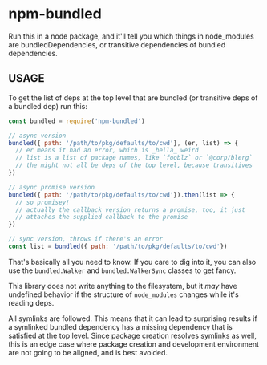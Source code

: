 # npm-bundled

Run this in a node package, and it'll tell you which things in
node_modules are bundledDependencies, or transitive dependencies of
bundled dependencies.

## USAGE

To get the list of deps at the top level that are bundled (or
transitive deps of a bundled dep) run this:

```js
const bundled = require('npm-bundled')

// async version
bundled({ path: '/path/to/pkg/defaults/to/cwd'}, (er, list) => {
  // er means it had an error, which is _hella_ weird
  // list is a list of package names, like `fooblz` or `@corp/blerg`
  // the might not all be deps of the top level, because transitives
})

// async promise version
bundled({ path: '/path/to/pkg/defaults/to/cwd'}).then(list => {
  // so promisey!
  // actually the callback version returns a promise, too, it just
  // attaches the supplied callback to the promise
})

// sync version, throws if there's an error
const list = bundled({ path: '/path/to/pkg/defaults/to/cwd'})
```

That's basically all you need to know.  If you care to dig into it,
you can also use the `bundled.Walker` and `bundled.WalkerSync`
classes to get fancy.

This library does not write anything to the filesystem, but it _may_
have undefined behavior if the structure of `node_modules` changes
while it's reading deps.

All symlinks are followed.  This means that it can lead to surprising
results if a symlinked bundled dependency has a missing dependency
that is satisfied at the top level.  Since package creation resolves
symlinks as well, this is an edge case where package creation and
development environment are not going to be aligned, and is best
avoided.
